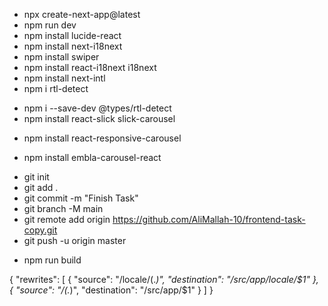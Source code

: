 - npx create-next-app@latest
- npm run dev
- npm install lucide-react
- npm install next-i18next
- npm install swiper
- npm install react-i18next i18next
- npm install next-intl
- npm i rtl-detect
<!-- Slider -->
- npm i --save-dev @types/rtl-detect
- npm install react-slick slick-carousel
<!-- react-responsive-carousel -->
- npm install react-responsive-carousel
<!-- Embla Carousel -->
- npm install embla-carousel-react

<!-- gitHub -->

- git init
- git add .
- git commit -m "Finish Task"
- git branch -M main
- git remote add origin https://github.com/AliMallah-10/frontend-task-copy.git
- git push -u origin master

<!-- deploy -->

- npm run build

{
"rewrites": [
{ "source": "/locale/(.*)", "destination": "/src/app/locale/$1" },
{ "source": "/(.*)", "destination": "/src/app/$1" }
]
}
